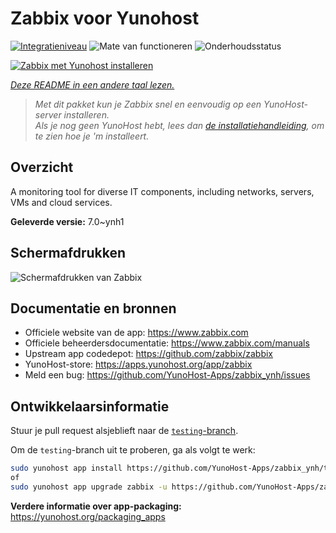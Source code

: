 <!--
NB: Deze README is automatisch gegenereerd door <https://github.com/YunoHost/apps/tree/master/tools/readme_generator>
Hij mag NIET handmatig aangepast worden.
-->

# Zabbix voor Yunohost

[![Integratieniveau](https://apps.yunohost.org/badge/integration/zabbix)](https://ci-apps.yunohost.org/ci/apps/zabbix/)
![Mate van functioneren](https://apps.yunohost.org/badge/state/zabbix)
![Onderhoudsstatus](https://apps.yunohost.org/badge/maintained/zabbix)

[![Zabbix met Yunohost installeren](https://install-app.yunohost.org/install-with-yunohost.svg)](https://install-app.yunohost.org/?app=zabbix)

*[Deze README in een andere taal lezen.](./ALL_README.md)*

> *Met dit pakket kun je Zabbix snel en eenvoudig op een YunoHost-server installeren.*  
> *Als je nog geen YunoHost hebt, lees dan [de installatiehandleiding](https://yunohost.org/install), om te zien hoe je 'm installeert.*

## Overzicht

A monitoring tool for diverse IT components, including networks, servers, VMs and cloud services.

**Geleverde versie:** 7.0~ynh1

## Schermafdrukken

![Schermafdrukken van Zabbix](./doc/screenshots/screenshot1.png)

## Documentatie en bronnen

- Officiele website van de app: <https://www.zabbix.com>
- Officiele beheerdersdocumentatie: <https://www.zabbix.com/manuals>
- Upstream app codedepot: <https://github.com/zabbix/zabbix>
- YunoHost-store: <https://apps.yunohost.org/app/zabbix>
- Meld een bug: <https://github.com/YunoHost-Apps/zabbix_ynh/issues>

## Ontwikkelaarsinformatie

Stuur je pull request alsjeblieft naar de [`testing`-branch](https://github.com/YunoHost-Apps/zabbix_ynh/tree/testing).

Om de `testing`-branch uit te proberen, ga als volgt te werk:

```bash
sudo yunohost app install https://github.com/YunoHost-Apps/zabbix_ynh/tree/testing --debug
of
sudo yunohost app upgrade zabbix -u https://github.com/YunoHost-Apps/zabbix_ynh/tree/testing --debug
```

**Verdere informatie over app-packaging:** <https://yunohost.org/packaging_apps>
